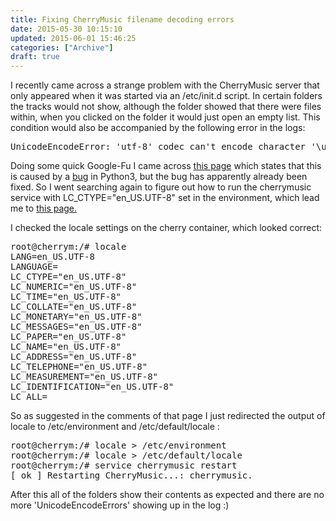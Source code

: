 ```yaml
---
title: Fixing CherryMusic filename decoding errors
date: 2015-05-30 10:15:10
updated: 2015-06-01 15:46:25
categories: ["Archive"]
draft: true
---
```


I recently came across a strange problem with the CherryMusic server that only appeared when it was started via an /etc/init.d script. In certain folders the tracks would not show, although the folder showed that there were files within, when you clicked on the folder it would just open an empty list. This condition would also be accompanied by the following error in the logs:
<pre class="prettyprint">
UnicodeEncodeError: 'utf-8' codec can't encode character '\udce2' in position 29: surrogates not allowed 
</pre>

Doing some quick Google-Fu I came across <a href="http://www.dangtrinh.com/2014/10/running-cherrymusic-as-service-in.html" target="_blank">this page</a> which states that this is caused by a <a href="https://bugs.launchpad.net/ubuntu/+source/apport/+bug/1227381" target="_blank">bug</a> in Python3, but the bug has apparently already been fixed. So I went searching again to figure out how to run the cherrymusic service with LC_CTYPE="en_US.UTF-8" set in the environment, which lead me to <a href="http://www.logikdev.com/2010/02/02/locale-settings-for-your-cron-job/" target="_blank">this page.</a>

I checked the locale settings on the cherry container, which looked correct:
<pre class="prettyprint">
root@cherrym:/# locale
LANG=en_US.UTF-8
LANGUAGE=
LC_CTYPE="en_US.UTF-8"
LC_NUMERIC="en_US.UTF-8"
LC_TIME="en_US.UTF-8"
LC_COLLATE="en_US.UTF-8"
LC_MONETARY="en_US.UTF-8"
LC_MESSAGES="en_US.UTF-8"
LC_PAPER="en_US.UTF-8"
LC_NAME="en_US.UTF-8"
LC_ADDRESS="en_US.UTF-8"
LC_TELEPHONE="en_US.UTF-8"
LC_MEASUREMENT="en_US.UTF-8"
LC_IDENTIFICATION="en_US.UTF-8"
LC_ALL=
</pre>

So as suggested in the comments of that page I just redirected the output of locale to /etc/environment and /etc/default/locale :
<pre class="prettyprint">
root@cherrym:/# locale > /etc/environment
root@cherrym:/# locale > /etc/default/locale
root@cherrym:/# service cherrymusic restart
[ ok ] Restarting CherryMusic...: cherrymusic.
</pre>

After this all of the folders show their contents as expected and there are no more 'UnicodeEncodeErrors' showing up in the log :)